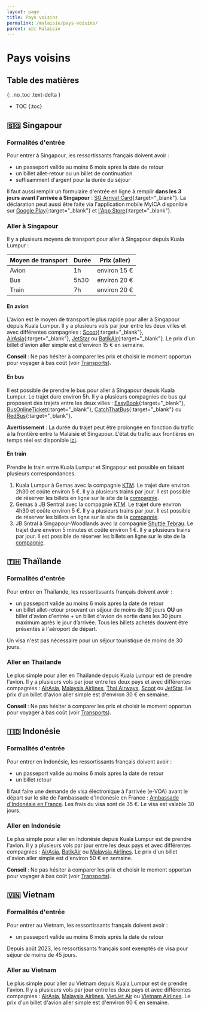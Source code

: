 ```yaml
---
layout: page
title: Pays voisins
permalink: /malaisie/pays-voisins/
parent: 🇲🇾 Malaisie
---
```


# Pays voisins

## Table des matières
{: .no_toc .text-delta }

- TOC
{:toc}

## 🇸🇬 Singapour

### Formalités d'entrée

Pour entrer à Singapour, les ressortissants français doivent avoir :

- un passeport valide au moins 6 mois après la date de retour
- un billet allet-retour ou un billet de continuation
- suffisamment d'argent pour la durée du séjour

Il faut aussi remplir un formulaire d'entrée en ligne à remplir **dans les 3 jours avant l'arrivée à Singapour** : [SG Arrival Card](https://www.ica.gov.sg/){:target="_blank"}. 
La déclaration peut aussi être faite via l'application mobile MyICA disponible sur [Google Play](https://play.google.com/store/apps/details?id=sg.gov.ica.myica&hl=fr&gl=US){:target="_blank"} et [l'App Store](https://apps.apple.com/sg/app/myica/id1440218738){:target="_blank"}.

### Aller à Singapour

Il y a plusieurs moyens de transport pour aller à Singapour depuis Kuala Lumpur :

| Moyen de transport | Durée | Prix (aller)|
| --- | --- | --- |
| Avion | 1h | environ 15 € |
| Bus | 5h30 | environ 20 € |
| Train | 7h | environ 20 € |

#### En avion

L'avion est le moyen de transport le plus rapide pour aller à Singapour depuis Kuala Lumpur. Il y a plusieurs vols par jour entre les deux villes et avec différentes compagnies : [Scoot](https://www.flyscoot.com/en){:target="_blank"}, [AirAsia](https://www.airasia.com/en/gb){:target="_blank"}, [JetStar](https://www.jetstar.com/au/en/home) ou [BatikAir](https://www.malindoair.com/){:target="_blank"}. Le prix d'un billet d'avion aller simple est d'environ 15 € en semaine.

**Conseil** : Ne pas hésiter à comparer les prix et choisir le moment opportun pour voyager à bas coût (voir [Transports](/transports)).

#### En bus

Il est possible de prendre le bus pour aller à Singapour depuis Kuala Lumpur. Le trajet dure environ 5h. Il y a plusieurs compagnies de bus qui proposent des trajets entre les deux villes : [EasyBook](https://www.easybook.com/en-my/bus/booking/kualalumpur-to-singapore){:target="_blank"}, [BusOnlineTicket](https://www.busonlineticket.com/booking/kuala-lumpur-to-singapore-bus-tickets){:target="_blank"}, [CatchThatBus](https://www.catchthatbus.com/bus-tickets/kuala-lumpur-to-singapore){:target="_blank"} ou [RedBus](https://www.redbus.my/bus-tickets/kuala-lumpur-to-singapore){:target="_blank"}.

**Avertissement** : La durée du trajet peut être prolongée en fonction du trafic à la frontière entre la Malaisie et Singapour. L'état du trafic aux frontières en temps réel est disponible [ici](https://onemotoring.lta.gov.sg/content/onemotoring/home/driving/traffic_information/traffic-cameras/woodlands.html#trafficCameras).

#### En train

Prendre le train entre Kuala Lumpur et Singapour est possible en faisant plusieurs correspondances.

1. Kuala Lumpur à Gemas avec la compagnie [KTM](https://www.ktmb.com.my/). Le trajet dure environ 2h30 et coûte environ 5 €. Il y a plusieurs trains par jour. Il est possible de réserver les billets en ligne sur le site de la [compagnie](https://www.ktmb.com.my/).
2. Gemas à JB Sentral avec la compagnie [KTM](https://www.ktmb.com.my/). Le trajet dure environ 4h30 et coûte environ 5 €. Il y a plusieurs trains par jour. Il est possible de réserver les billets en ligne sur le site de la [compagnie](https://www.ktmb.com.my/).
3. JB Sntral à Singapour-Woodlands avec la compagnie [Shuttle Tebrau](https://shuttleonline.ktmb.com.my/Home/Shuttle). Le trajet dure environ 5 minutes et coûte environ 1 €. Il y a plusieurs trains par jour. Il est possible de réserver les billets en ligne sur le site de la [compagnie](https://shuttleonline.ktmb.com.my/Home/Shuttle).

## 🇹🇭 Thaïlande

### Formalités d'entrée

Pour entrer en Thaïlande, les ressortissants français doivent avoir :

- un passeport valide au moins 6 mois après la date de retour
- un billet allet-retour prouvant un séjour de moins de 30 jours **OU** un billet d'avion d'entrée + un billet d'avion de sortie dans les 30 jours maximum après le jour d’arrivée. Tous les billets achetés douvent être présentés à l'aéroport de départ.

Un visa n'est pas nécessaire pour un séjour touristique de moins de 30 jours.

### Aller en Thaïlande

Le plus simple pour aller en Thaïlande depuis Kuala Lumpur est de prendre l'avion. Il y a plusieurs vols par jour entre les deux pays et avec différentes compagnies : [AirAsia](https://www.airasia.com/en/gb), [Malaysia Airlines](https://www.malaysiaairlines.com/my/en.html), [Thai Airways](https://www.thaiairways.com/en/index.page), [Scoot](https://www.flyscoot.com/en) ou [JetStar](https://www.jetstar.com/au/en/home). Le prix d'un billet d'avion aller simple est d'environ 30 € en semaine.

**Conseil** : Ne pas hésiter à comparer les prix et choisir le moment opportun pour voyager à bas coût (voir [Transports](/transports)).

## 🇮🇩 Indonésie

### Formalités d'entrée

Pour entrer en Indonésie, les ressortissants français doivent avoir :

- un passeport valide au moins 6 mois après la date de retour
- un billet retour

Il faut faire une demande de visa électronique à l'arrivée (e-VOA) avant le départ sur le site de l'ambassade d'Indonésie en France : [Ambassade d'Indonésie en France](https://kemlu.go.id/paris/en). Les frais du visa sont de 35 €. Le visa est valable 30 jours.

### Aller en Indonésie

Le plus simple pour aller en Indonésie depuis Kuala Lumpur est de prendre l'avion. Il y a plusieurs vols par jour entre les deux pays et avec différentes compagnies : [AirAsia](https://www.airasia.com/en/gb), [BatikAir](https://www.malindoair.com/) ou [Malaysia Airlines](https://www.malaysiaairlines.com/my/en.html). Le prix d'un billet d'avion aller simple est d'environ 50 € en semaine.

**Conseil** : Ne pas hésiter à comparer les prix et choisir le moment opportun pour voyager à bas coût (voir [Transports](/transports)).

## 🇻🇳 Vietnam

### Formalités d'entrée

Pour entrer au Vietnam, les ressortissants français doivent avoir :

- un passeport valide au moins 6 mois après la date de retour

Depuis août 2023, les ressortissants français sont exemptés de visa pour séjour de moins de 45 jours.

### Aller au Vietnam

Le plus simple pour aller au Vietnam depuis Kuala Lumpur est de prendre l'avion. Il y a plusieurs vols par jour entre les deux pays et avec différentes compagnies : [AirAsia](https://www.airasia.com/en/gb), [Malaysia Airlines](https://www.malaysiaairlines.com/my/en.html), [VietJet Air](https://www.vietjetair.com/) ou [Vietnam Airlines](https://www.vietnamairlines.com/vn/en/home). Le prix d'un billet d'avion aller simple est d'environ 90 € en semaine.